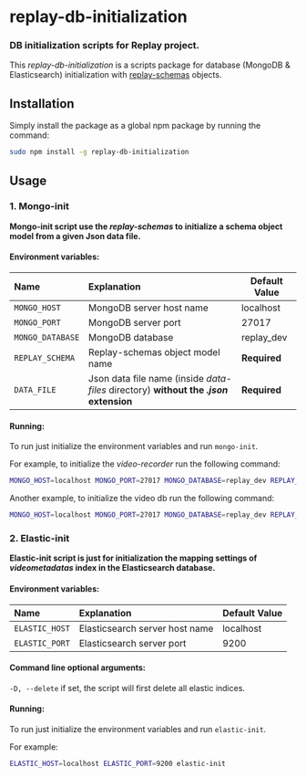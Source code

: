 replay-db-initialization
==============================

### DB initialization scripts for Replay project.

This _replay-db-initialization_ is a scripts package for database (MongoDB & Elasticsearch) initialization with [replay-schemas](https://github.com/linnovate/replay-common/tree/develop/replay-schemas) objects.


Installation
-----------------------------

Simply install the package as a global npm package by running the command:

```sh
sudo npm install -g replay-db-initialization
```


Usage
------------------------------

### 1. Mongo-init

**Mongo-init script use the _replay-schemas_ to initialize a schema object model from a given Json data file.**

#### Environment variables:

| Name             | Explanation                                         | Default Value  |
|:-----------------|:----------------------------------------------------|----------------|
| `MONGO_HOST`     | MongoDB server host name                            | localhost      |
| `MONGO_PORT`     | MongoDB server port                                 | 27017          |
| `MONGO_DATABASE` | MongoDB database                                    | replay_dev     |
| `REPLAY_SCHEMA`  | Replay-schemas object model name                    | **Required** |
| `DATA_FILE`      | Json data file name (inside _data-files_ directory) **without the _.json_ extension** | **Required** |

#### Running:

To run just initialize the environment variables and run `mongo-init`.

For example, to initialize the _video-recorder_ run the following command:
```sh
MONGO_HOST=localhost MONGO_PORT=27017 MONGO_DATABASE=replay_dev REPLAY_SCHEMA=StreamingSource DATA_FILE=streaming-source mongo-init
```

Another example, to initialize the video db run the following command:
```sh
MONGO_HOST=localhost MONGO_PORT=27017 MONGO_DATABASE=replay_dev REPLAY_SCHEMA=Video DATA_FILE=video mongo-init
```

### 2. Elastic-init

**Elastic-init script is just for initialization the mapping settings of _videometadatas_ index in the Elasticsearch database.**

#### Environment variables:

| Name           | Explanation                    | Default Value |
|:---------------|:-------------------------------|:--------------|
| `ELASTIC_HOST` | Elasticsearch server host name | localhost     |
| `ELASTIC_PORT` | Elasticsearch server port      | 9200          |

#### Command line optional arguments:

`-D, --delete` if set, the script will first delete all elastic indices.

#### Running:

To run just initialize the environment variables and run `elastic-init`.

For example:
```sh
ELASTIC_HOST=localhost ELASTIC_PORT=9200 elastic-init
```
